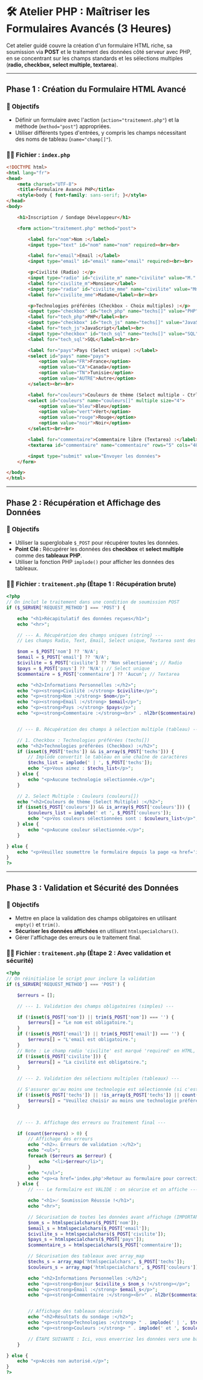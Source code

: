 # 🛠️ Atelier PHP : Maîtriser les Formulaires Avancés (3 Heures)

Cet atelier guidé couvre la création d'un formulaire HTML riche, sa soumission via **POST** et le traitement des données côté serveur avec PHP, en se concentrant sur les champs standards et les sélections multiples (**radio, checkbox, select multiple, textarea**).

---

## Phase 1 : Création du Formulaire HTML Avancé

### 🎯 Objectifs
* Définir un formulaire avec l'action (`action="traitement.php"`) et la méthode (`method="post"`) appropriées.
* Utiliser différents types d'entrées, y compris les champs nécessitant des noms de tableau (`name="champ[]"`).

### 🧑‍💻 Fichier : `index.php`

```html
<!DOCTYPE html>
<html lang="fr">
<head>
    <meta charset="UTF-8">
    <title>Formulaire Avancé PHP</title>
    <style>body { font-family: sans-serif; }</style>
</head>
<body>

    <h1>Inscription / Sondage Développeur</h1>

    <form action="traitement.php" method="post">

        <label for="nom">Nom :</label>
        <input type="text" id="nom" name="nom" required><br><br>

        <label for="email">Email :</label>
        <input type="email" id="email" name="email" required><br><br>

        <p>Civilité (Radio) :</p>
        <input type="radio" id="civilite_m" name="civilite" value="M." required>
        <label for="civilite_m">Monsieur</label>
        <input type="radio" id="civilite_mme" name="civilite" value="Mme">
        <label for="civilite_mme">Madame</label><br><br>

        <p>Technologies préférées (Checkbox - Choix multiples) :</p>
        <input type="checkbox" id="tech_php" name="techs[]" value="PHP">
        <label for="tech_php">PHP</label><br>
        <input type="checkbox" id="tech_js" name="techs[]" value="JavaScript">
        <label for="tech_js">JavaScript</label><br>
        <input type="checkbox" id="tech_sql" name="techs[]" value="SQL">
        <label for="tech_sql">SQL</label><br><br>

        <label for="pays">Pays (Select unique) :</label>
        <select id="pays" name="pays">
            <option value="FR">France</option>
            <option value="CA">Canada</option>
            <option value="TN">Tunisie</option>
            <option value="AUTRE">Autre</option>
        </select><br><br>

        <label for="couleurs">Couleurs de thème (Select multiple - Ctrl/Cmd + Clic) :</label>
        <select id="couleurs" name="couleurs[]" multiple size="4">
            <option value="bleu">Bleu</option>
            <option value="vert">Vert</option>
            <option value="rouge">Rouge</option>
            <option value="noir">Noir</option>
        </select><br><br>

        <label for="commentaire">Commentaire libre (Textarea) :</label><br>
        <textarea id="commentaire" name="commentaire" rows="5" cols="40"></textarea><br><br>

        <input type="submit" value="Envoyer les données">
    </form>

</body>
</html>
````

-----

## Phase 2 : Récupération et Affichage des Données

### 🎯 Objectifs

  * Utiliser la superglobale `$_POST` pour récupérer toutes les données.
  * **Point Clé :** Récupérer les données des **checkbox** et **select multiple** comme des **tableaux PHP**.
  * Utiliser la fonction PHP `implode()` pour afficher les données des tableaux.

### 🧑‍💻 Fichier : `traitement.php` (Étape 1 : Récupération brute)

```php
<?php
// On inclut le traitement dans une condition de soumission POST
if ($_SERVER['REQUEST_METHOD'] === 'POST') {

    echo "<h1>Récapitulatif des données reçues</h1>";
    echo "<hr>";

    // --- A. Récupération des champs uniques (string) ---
    // Les champs Radio, Text, Email, Select unique, Textarea sont des chaînes.

    $nom = $_POST['nom'] ?? 'N/A';
    $email = $_POST['email'] ?? 'N/A';
    $civilite = $_POST['civilite'] ?? 'Non sélectionné'; // Radio
    $pays = $_POST['pays'] ?? 'N/A'; // Select unique
    $commentaire = $_POST['commentaire'] ?? 'Aucun'; // Textarea

    echo "<h2>Informations Personnelles :</h2>";
    echo "<p><strong>Civilité :</strong> $civilite</p>";
    echo "<p><strong>Nom :</strong> $nom</p>";
    echo "<p><strong>Email :</strong> $email</p>";
    echo "<p><strong>Pays :</strong> $pays</p>";
    echo "<p><strong>Commentaire :</strong><br>" . nl2br($commentaire) . "</p>";


    // --- B. Récupération des champs à sélection multiple (tableau) ---

    // 1. Checkbox : Technologies préférées (techs[])
    echo "<h2>Technologies préférées (Checkbox) :</h2>";
    if (isset($_POST['techs']) && is_array($_POST['techs'])) {
        // Implode convertit le tableau en une chaîne de caractères
        $techs_list = implode(' | ', $_POST['techs']);
        echo "<p>Vous aimez : $techs_list</p>";
    } else {
        echo "<p>Aucune technologie sélectionnée.</p>";
    }

    // 2. Select Multiple : Couleurs (couleurs[])
    echo "<h2>Couleurs de thème (Select Multiple) :</h2>";
    if (isset($_POST['couleurs']) && is_array($_POST['couleurs'])) {
        $couleurs_list = implode(' et ', $_POST['couleurs']);
        echo "<p>Vos couleurs sélectionnées sont : $couleurs_list</p>";
    } else {
        echo "<p>Aucune couleur sélectionnée.</p>";
    }

} else {
    echo "<p>Veuillez soumettre le formulaire depuis la page <a href='index.php'>d'accueil</a>.</p>";
}
?>
```

-----

## Phase 3 : Validation et Sécurité des Données

### 🎯 Objectifs

  * Mettre en place la validation des champs obligatoires en utilisant `empty()` et `trim()`.
  * **Sécuriser les données affichées** en utilisant `htmlspecialchars()`.
  * Gérer l'affichage des erreurs ou le traitement final.

### 🧑‍💻 Fichier : `traitement.php` (Étape 2 : Avec validation et sécurité)

```php
<?php
// On réinitialise le script pour inclure la validation
if ($_SERVER['REQUEST_METHOD'] === 'POST') {

    $erreurs = [];

    // --- 1. Validation des champs obligatoires (simples) ---

    if (!isset($_POST['nom']) || trim($_POST['nom']) === '') {
        $erreurs[] = "Le nom est obligatoire.";
    }
    if (!isset($_POST['email']) || trim($_POST['email']) === '') {
        $erreurs[] = "L'email est obligatoire.";
    }
    // Note : Le champ radio 'civilite' est marqué 'required' en HTML, mais une vérification server-side est recommandée.
    if (!isset($_POST['civilite'])) {
        $erreurs[] = "La civilité est obligatoire.";
    }

    // --- 2. Validation des sélections multiples (tableaux) ---

    // S'assurer qu'au moins une technologie est sélectionnée (si c'est obligatoire)
    if (!isset($_POST['techs']) || !is_array($_POST['techs']) || count($_POST['techs']) === 0) {
        $erreurs[] = "Veuillez choisir au moins une technologie préférée.";
    }


    // --- 3. Affichage des erreurs ou Traitement final ---

    if (count($erreurs) > 0) {
        // Affichage des erreurs
        echo "<h2>⚠️ Erreurs de validation :</h2>";
        echo "<ul>";
        foreach ($erreurs as $erreur) {
            echo "<li>$erreur</li>";
        }
        echo "</ul>";
        echo "<p><a href='index.php'>Retour au formulaire pour correction</a></p>";
    } else {
        // --- Le formulaire est VALIDE : on sécurise et on affiche ---

        echo "<h1>✅ Soumission Réussie !</h1>";
        echo "<hr>";

        // Sécurisation de toutes les données avant affichage (IMPORTANT)
        $nom_s = htmlspecialchars($_POST['nom']);
        $email_s = htmlspecialchars($_POST['email']);
        $civilite_s = htmlspecialchars($_POST['civilite']);
        $pays_s = htmlspecialchars($_POST['pays']);
        $commentaire_s = htmlspecialchars($_POST['commentaire']);

        // Sécurisation des tableaux avec array_map
        $techs_s = array_map('htmlspecialchars', $_POST['techs']);
        $couleurs_s = array_map('htmlspecialchars', $_POST['couleurs']);

        echo "<h2>Informations Personnelles :</h2>";
        echo "<p><strong>Bonjour $civilite_s $nom_s !</strong></p>";
        echo "<p><strong>Email :</strong> $email_s</p>";
        echo "<p><strong>Commentaire :</strong><br>" . nl2br($commentaire_s) . "</p>";


        // Affichage des tableaux sécurisés
        echo "<h2>Résultats du sondage :</h2>";
        echo "<p><strong>Technologies :</strong> " . implode(' | ', $techs_s) . "</p>";
        echo "<p><strong>Couleurs :</strong> " . implode(' et ', $couleurs_s) . "</p>";

        // ÉTAPE SUIVANTE : Ici, vous enverriez les données vers une base de données ou un email.
    }

} else {
    echo "<p>Accès non autorisé.</p>";
}
?>
```

```
```